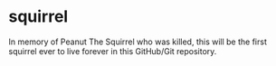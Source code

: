 # squirrel
In memory of Peanut The Squirrel who was killed, this will be the first squirrel ever to live forever in this GitHub/Git repository.
